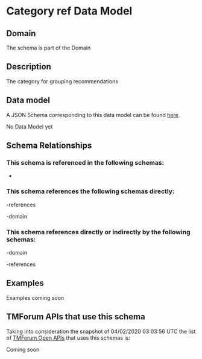 # Category ref Data Model

## Domain

The  schema is part of the  Domain

## Description

The category for grouping recommendations

## Data model

A JSON Schema corresponding to this data model can be found
[here](https://github.com/tmforum-rand/schemas/blob/candidates/Product/CategoryRef.schema.json).

No Data Model yet

## Schema Relationships

### This schema is referenced in the following schemas:

-

### This schema references the following schemas directly:

-references

-domain

### This schema references directly or indirectly by the following schemas:

-domain

-references



## Examples

Examples coming soon

## TMForum APIs that use this schema

Taking into consideration the snapshot of 04/02/2020 03:03:56 UTC the list of [TMForum Open APIs](https://www.tmforum.org/open-apis/) that uses this schemas is:

Coming soon